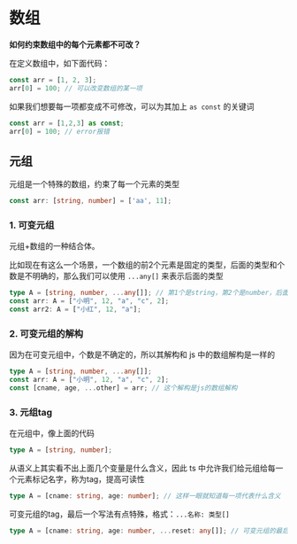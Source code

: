 # 数组

**如何约束数组中的每个元素都不可改？**

在定义数组中，如下面代码：

```ts
const arr = [1, 2, 3];
arr[0] = 100; // 可以改变数组的某一项
```

如果我们想要每一项都变成不可修改，可以为其加上 `as const` 的关键词

```ts
const arr = [1,2,3] as const;
arr[0] = 100; // error报错
```

## 元组

元组是一个特殊的数组，约束了每一个元素的类型

```ts
const arr: [string, number] = ['aa', 11];
```

### 1. 可变元组

元组+数组的一种结合体。

比如现在有这么一个场景，一个数组的前2个元素是固定的类型，后面的类型和个数是不明确的，那么我们可以使用 `...any[]` 来表示后面的类型

```ts
type A = [string, number, ...any[]]; // 第1个是string，第2个是number，后面的就随意了
const arr: A = ["小明", 12, "a", "c", 2];
const arr2: A = ["小红", 12, "a"];
```

### 2. 可变元组的解构

因为在可变元组中，个数是不确定的，所以其解构和 js 中的数组解构是一样的

```ts
type A = [string, number, ...any[]];
const arr: A = ["小明", 12, "a", "c", 2];
const [cname, age, ...other] = arr; // 这个解构是js的数组解构
```

### 3. 元组tag

在元组中，像上面的代码

```ts
type A = [string, number];
```

从语义上其实看不出上面几个变量是什么含义，因此 ts 中允许我们给元组给每一个元素标记名字，称为tag，提高可读性

```ts
type A = [cname: string, age: number]; // 这样一眼就知道每一项代表什么含义
```

可变元组的tag，最后一个写法有点特殊，格式：`...名称: 类型[]`

```ts
type A = [cname: string, age: number, ...reset: any[]]; // 可变元组的最后一个tag
```
